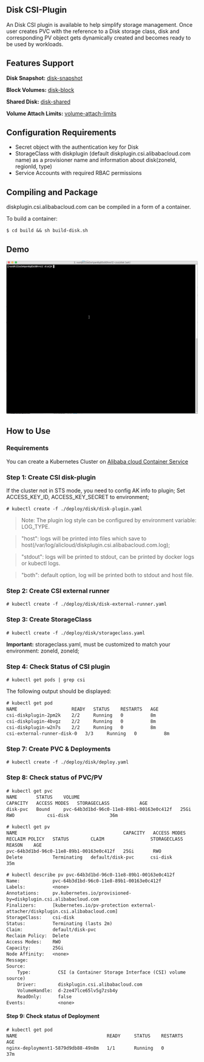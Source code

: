 
## Disk CSI-Plugin

An Disk CSI plugin is available to help simplify storage management.
Once user creates PVC with the reference to a Disk storage class, disk and
corresponding PV object gets dynamically created and becomes ready to be used by
workloads.

## Features Support

**Disk Snapshot:** [disk-snapshot](./disk-snapshot.md)

**Block Volumes:** [disk-block](./disk-block.md)

**Shared Disk:** [disk-shared](./disk-shared.md)

**Volume Attach Limits:** [volume-attach-limits](./disk-volume-limits.md)

## Configuration Requirements

* Secret object with the authentication key for Disk
* StorageClass with diskplugin (default diskplugin.csi.alibabacloud.com name) as a provisioner name and information about disk(zoneId, regionId, type)
* Service Accounts with required RBAC permissions


## Compiling and Package
diskplugin.csi.alibabacloud.com can be compiled in a form of a container.

To build a container:
```
$ cd build && sh build-disk.sh
```

## Demo

[![](demo.png)](http://cloud.video.taobao.com/play/u/1962692024/p/1/e/6/t/1/50224108448.mp4)


## How to Use

### Requirements

You can create a Kubernetes Cluster on [Alibaba cloud Container Service](https://help.aliyun.com/product/25972.html?spm=a2c4g.750001.2.3.A7g9FZ)

### Step 1: Create CSI disk-plugin
If the cluster not in STS mode, you need to config AK info to plugin; Set ACCESS_KEY_ID, ACCESS_KEY_SECRET to environment;


```
# kubectl create -f ./deploy/disk/disk-plugin.yaml
```

> Note: The plugin log style can be configured by environment variable: LOG_TYPE.

> "host": logs will be printed into files which save to host(/var/log/alicloud/diskplugin.csi.alibabacloud.com.log);

> "stdout": logs will be printed to stdout, can be printed by docker logs or kubectl logs.

> "both": default option, log will be printed both to stdout and host file.

### Step 2: Create CSI external runner
```
# kubectl create -f ./deploy/disk/disk-external-runner.yaml
```

### Step 3: Create StorageClass
```
# kubectl create -f ./deploy/disk/storageclass.yaml
```
**Important:** storageclass.yaml, must be customized to match your environment: zoneId, zoneId;

### Step 4: Check Status of CSI plugin
```
# kubectl get pods | grep csi
```

The following output should be displayed:

```
# kubectl get pod
NAME                    READY   STATUS    RESTARTS   AGE
csi-diskplugin-2pm2k    2/2     Running   0          8m
csi-diskplugin-4bvgz    2/2     Running   0          8m
csi-diskplugin-w2n7s    2/2     Running   0          8m
csi-external-runner-disk-0   3/3     Running   0          8m
```

### Step 7: Create PVC & Deployments
```
# kubectl create -f ./deploy/disk/deploy.yaml
```

### Step 8: Check status of PVC/PV
```
# kubectl get pvc
NAME       STATUS    VOLUME                                     CAPACITY   ACCESS MODES   STORAGECLASS           AGE
disk-pvc   Bound     pvc-64b3d1bd-96c0-11e8-89b1-00163e0c412f   25Gi       RWO            csi-disk               36m
```

```
# kubectl get pv
NAME                                       CAPACITY   ACCESS MODES   RECLAIM POLICY   STATUS        CLAIM                 STORAGECLASS               REASON    AGE
pvc-64b3d1bd-96c0-11e8-89b1-00163e0c412f   25Gi       RWO            Delete           Terminating   default/disk-pvc      csi-disk                             35m
```

```
# kubectl describe pv pvc-64b3d1bd-96c0-11e8-89b1-00163e0c412f
Name:            pvc-64b3d1bd-96c0-11e8-89b1-00163e0c412f
Labels:          <none>
Annotations:     pv.kubernetes.io/provisioned-by=diskplugin.csi.alibabacloud.com
Finalizers:      [kubernetes.io/pv-protection external-attacher/diskplugin.csi.alibabacloud.com]
StorageClass:    csi-disk
Status:          Terminating (lasts 2m)
Claim:           default/disk-pvc
Reclaim Policy:  Delete
Access Modes:    RWO
Capacity:        25Gi
Node Affinity:   <none>
Message:
Source:
    Type:          CSI (a Container Storage Interface (CSI) volume source)
    Driver:        diskplugin.csi.alibabacloud.com
    VolumeHandle:  d-2ze47lce65lv5g7zsb4y
    ReadOnly:      false
Events:            <none>
```

#### Step 9: Check status of Deployment
```
# kubectl get pod
NAME                                 READY     STATUS    RESTARTS   AGE
nginx-deployment1-5879d9db88-49n8m   1/1       Running   0          37m
```
